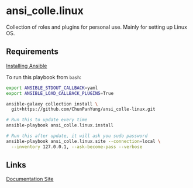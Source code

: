 ansi_colle.linux
==========

Collection of roles and plugins for personal use.
Mainly for setting up Linux OS.

Requirements
------------

[Installing Ansible](https://docs.ansible.com/ansible/latest/installation_guide/intro_installation.html)

To run this playbook from `bash`:

```bash
export ANSIBLE_STDOUT_CALLBACK=yaml
export ANSIBLE_LOAD_CALLBACK_PLUGINS=True

ansible-galaxy collection install \
  git+https://github.com/ChunPanYung/ansi_colle-linux.git

# Run this to update every time
ansible-playbook ansi_colle.linux.install

# Run this after update, it will ask you sudo password
ansible-playbook ansi_colle.linux.site --connection=local \
  --inventory 127.0.0.1, --ask-become-pass --verbose
```

## Links

[Documentation Site](https://chunpanyung.github.io/ansi_colle-linux/)
